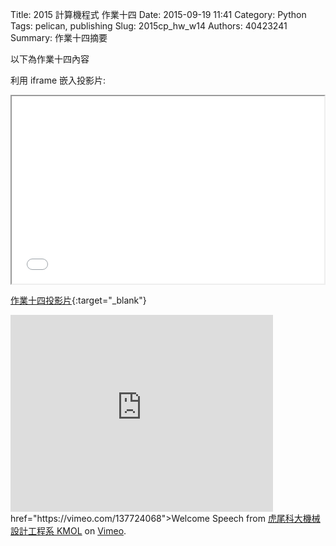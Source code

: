 Title: 2015 計算機程式 作業十四
Date: 2015-09-19 11:41
Category: Python
Tags: pelican, publishing
Slug: 2015cp_hw_w14
Authors: 40423241
Summary: 作業十四摘要

以下為作業十四內容

利用 iframe 嵌入投影片:

<iframe src="40423241_cp_w14_p.html" width="500" height="300"></iframe>

[作業十四投影片](40423241_cp_w14_p.html){:target="_blank"}



<iframe width="420" height="315" src="https://www.youtube.com/embed/q6EoRBvdVPQ" frameborder="0" allowfullscreen></iframe> href="https://vimeo.com/137724068">Welcome Speech</a> from <a href="https://vimeo.com/user24079973">虎尾科大機械設計工程系 KMOL</a> on <a href="https://vimeo.com">Vimeo</a>.</p>
